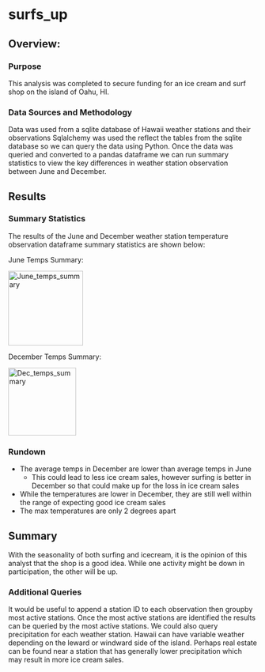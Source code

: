 # surfs_up
## Overview:
### Purpose
This analysis was completed to secure funding for an ice cream and surf shop on the island of Oahu, HI.
### Data Sources and Methodology
Data was used from a sqlite database of Hawaii weather stations and their observations
Sqlalchemy was used the reflect the tables from the sqlite database so we can query the data using Python.
Once the data was queried and converted to a pandas dataframe we can run summary statistics to view the key differences in weather station observation between June and December.

## Results
### Summary Statistics
The results of the June and December weather station temperature observation dataframe summary statistics are shown below:

June Temps Summary:

<img width="151" alt="June_temps_summary" src="https://user-images.githubusercontent.com/95047485/154865267-4284fac5-f4de-4fc6-88ca-901ad4840a09.PNG">

December Temps Summary:

<img width="137" alt="Dec_temps_summary" src="https://user-images.githubusercontent.com/95047485/154865280-d6c299bb-b78f-4aba-9bd1-a2a1d6cc1aa6.PNG">

### Rundown
* The average temps in December are lower than average temps in June
    * This could lead to less ice cream sales, however surfing is better in December so that could make up for the loss in ice cream sales
* While the temperatures are lower in December, they are still well within the range of expecting good ice cream sales
* The max temperatures are only 2 degrees apart

## Summary
With the seasonality of both surfing and icecream, it is the opinion of this analyst that the shop is a good idea. While one activity might be down in participation, the other will be up.
### Additional Queries
It would be useful to append a station ID to each observation then groupby most active stations. Once the most active stations are identified the results can be queried by the most active stations. We could also query precipitation for each weather station. Hawaii can have variable weather depending on the leward or windward side of the island. Perhaps real estate can be found near a station that has generally lower precipitation which may result in more ice cream sales. 




